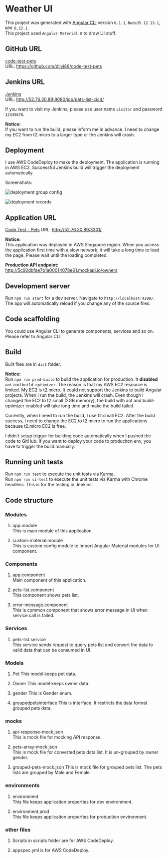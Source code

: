 # Weather UI

This project was generated with [Angular CLI](https://github.com/angular/angular-cli) version `8.1.1`, `NodeJS 12.13.1`, `NPM 6.12.1`.  
This project used `Angular Material 8` to draw UI stuff.

## GitHub URL

[code-test-pets](https://github.com/dllyj86/code-test-pets)  
URL: <https://github.com/dllyj86/code-test-pets>

## Jenkins URL

[Jenkins](http://52.76.30.89:8080/job/pets-list-cicd/)  
URL: <http://52.76.30.89:8080/job/pets-list-cicd/>

If you want to visit my Jenkins, please use user name `visitor` and password `12345678`.

**Notice:**  
If you want to run the build, please inform me in advance. I need to change my EC2 from t2.micro to a larger type or the Jenkins will crash.

## Deployment

I use AWS CodeDeploy to make the deployment. The application is running in AWS EC2. Successful Jenkins build will trigger the deployment automatically.

Screenshots:  

![deployment group config](https://jimmy-demo-static-files.s3-ap-southeast-1.amazonaws.com/pets+1.PNG)

![deployment records](https://jimmy-demo-static-files.s3-ap-southeast-1.amazonaws.com/pet+2.PNG)

## Application URL

[Code Test - Pets](http://52.76.30.89:3301/)
URL: <http://52.76.30.89:3301/>

**Notice:**  
This application was deployed in AWS Singapore region. When you access the application first time with a slow network, it will take a long time to load the page. Please wait until the loading completed.

**Production API endpoint:**  
<http://5c92dbfae7b1a00014078e61.mockapi.io/owners>  

## Development server

Run `npm run start` for a dev server. Navigate to `http://localhost:4200/`. The app will automatically reload if you change any of the source files.

## Code scaffolding

You could use Angular CLI to generate components, services and so on. Please refer to Angular CLI.

## Build

Built files are in `dist` folder.

**Notice:**  
Run `npm run prod-build` to build the application for production. It **disabled** `aot` and `build-optimizer`. The reason is that my AWS EC2 resource is limited. My EC2 is t2.micro. It could not support the Jenkins to build Angular projects. When I run the build, the Jenkins will crash. Even though I changed the EC2 to t2.small (2GB memory), the build with aot and build-optimizer enabled will take long time and make the build failed.

Currently, when I need to run the build, I use t2.small EC2. After the build success, I need to change the EC2 to t2.micro to run the applications because t2.micro EC2 is free.

I didn't setup trigger for building code automatically when I pushed the code to GitHub. If you want to deploy your code to produciton env, you have to trigger the build manually.

## Running unit tests

Run `npm run test` to execute the unit tests via [Karma](https://karma-runner.github.io).  
Run `npm run ci-test` to execute the unit tests via Karma with Chrome headless. This is for the testing in Jenkins.

## Code structure

### Modules

1. app.module  
This is main module of this application.

2. custom-material.module  
This is custom config module to import Angular Material modules for UI component.

### Components

1. app.component  
Main component of this application.

2. pets-list.component  
This component shows pets list.  

3. error-message.component  
This is common component that shows error message in UI when service call is failed.

### Services

1. pets-list.service  
This service sends request to query pets list and convert the data to valid data that can be consumed in UI.

### Models

1. Pet
This model keeps pet data.

2. Owner
This model keeps owner data.

3. gender
This is Gender enum.

4. groupedpetsinterface
This is interface. It restricts the data format grouped pets data.

### mocks

1. api-response-mock.json  
This is mock file for mocking API response.

2. pets-array-mock.json  
This is mock file for converted pets data list. It is un-grouped by owner gender.

3. grouped-pets-mock.json
This is mock file for grouped pets list. The pets lists are grouped by Male and Female.

### environments

1. environment  
This file keeps application properties for dev environment.

2. environment.prod  
This file keeps application properties for production environment.

### other files

1. Scripts in scripts folder are for AWS CodeDeploy.  

2. appspec.yml is for AWS CodeDeploy.
